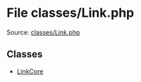 File classes/Link.php
=========

Source: [classes/Link.php](https://github.com/PrestaShop/PrestaShop/blob/1.5.0.17/classes/Link.php)


Classes
-------

* [LinkCore](class.LinkCore.md)

